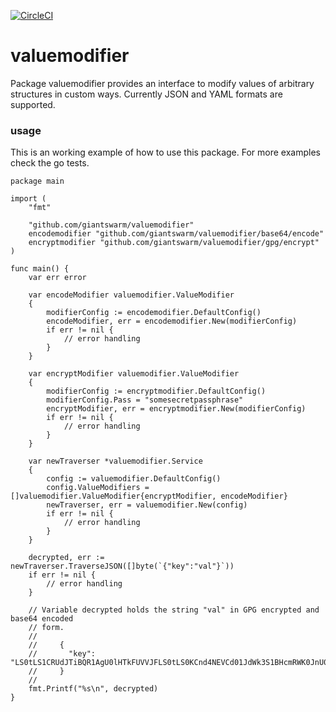 [![CircleCI](https://dl.circleci.com/status-badge/img/gh/giantswarm/valuemodifier/tree/main.svg?style=svg)](https://dl.circleci.com/status-badge/redirect/gh/giantswarm/valuemodifier/tree/main)

# valuemodifier
Package valuemodifier provides an interface to modify values of arbitrary
structures in custom ways. Currently JSON and YAML formats are supported.

### usage
This is an working example of how to use this package. For more examples check
the go tests.
```
package main

import (
	"fmt"

	"github.com/giantswarm/valuemodifier"
	encodemodifier "github.com/giantswarm/valuemodifier/base64/encode"
	encryptmodifier "github.com/giantswarm/valuemodifier/gpg/encrypt"
)

func main() {
	var err error

	var encodeModifier valuemodifier.ValueModifier
	{
		modifierConfig := encodemodifier.DefaultConfig()
		encodeModifier, err = encodemodifier.New(modifierConfig)
		if err != nil {
			// error handling
		}
	}

	var encryptModifier valuemodifier.ValueModifier
	{
		modifierConfig := encryptmodifier.DefaultConfig()
		modifierConfig.Pass = "somesecretpassphrase"
		encryptModifier, err = encryptmodifier.New(modifierConfig)
		if err != nil {
			// error handling
		}
	}

	var newTraverser *valuemodifier.Service
	{
		config := valuemodifier.DefaultConfig()
		config.ValueModifiers = []valuemodifier.ValueModifier{encryptModifier, encodeModifier}
		newTraverser, err = valuemodifier.New(config)
		if err != nil {
			// error handling
		}
	}

	decrypted, err := newTraverser.TraverseJSON([]byte(`{"key":"val"}`))
	if err != nil {
		// error handling
	}

	// Variable decrypted holds the string "val" in GPG encrypted and base64 encoded
	// form.
	//
	//     {
	//       "key": "LS0tLS1CRUdJTiBQR1AgU0lHTkFUVVJFLS0tLS0KCnd4NEVCd01JdWk3S1BHcmRWK0JnU0U1RFJMVVY1L3l0UXp2dWwwUHhXS2JTNEFIa3Znc2ZreFJSZFZuUzdLVG4KTVkvZnJ1RXlCZURwNEp2aC90cmdBZUp6dDZGWjRQTGhZQ2JneXVCdTRKVGsrcWVzNm96dCtvUVJCRDcvTXNpSQpBZUxEeWk5bjRWYUdBQT09Cj14YTQ5Ci0tLS0tRU5EIFBHUCBTSUdOQVRVUkUtLS0tLQ=="
	//     }
	//
	fmt.Printf("%s\n", decrypted)
}
```
